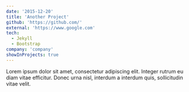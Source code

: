 ```yaml
---
date: '2015-12-20'
title: 'Another Project'
github: 'https://github.com/'
external: 'https://www.google.com'
tech:
  - Jekyll
  - Bootstrap
company: 'company'
showInProjects: true
---
```


Lorem ipsum dolor sit amet, consectetur adipiscing elit. Integer rutrum eu diam vitae efficitur. Donec urna nisl, interdum a interdum quis, sollicitudin vitae velit.
